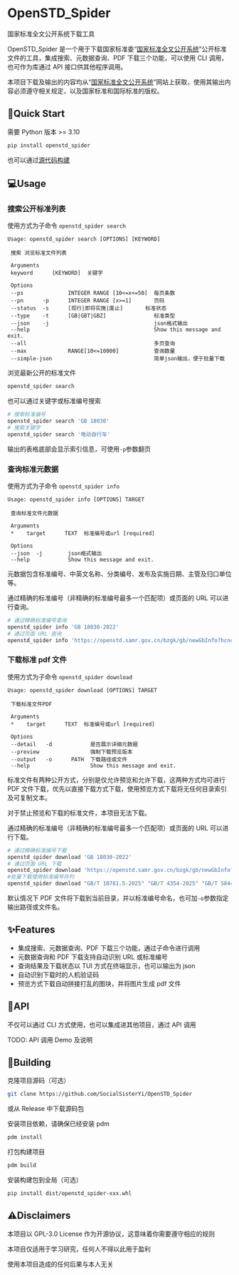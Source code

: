 # OpenSTD_Spider

国家标准全文公开系统下载工具

OpenSTD_Spider 是一个用于下载国家标准委“[国家标准全文公开系统](https://openstd.samr.gov.cn/bzgk/gb/)”公开标准文件的工具，集成搜索、元数据查询、PDF 下载三个功能，可以使用 CLI 调用，也可作为库通过 API 接口供其他程序调用。

本项目下载及输出的内容均从“[国家标准全文公开系统](https://openstd.samr.gov.cn/bzgk/gb/)”网站上获取，使用其输出内容必须遵守相关规定，以及国家标准和国际标准的版权。

## 🚀Quick Start

需要 Python 版本 >= 3.10

```bash
pip install openstd_spider
```

也可以通过[源代码构建](#Building)

## 💻Usage

### 搜索公开标准列表

使用方式为子命令 `openstd_spider search`

```
Usage: openstd_spider search [OPTIONS] [KEYWORD]

 搜索 浏览标准文件列表

 Arguments
 keyword      [KEYWORD]  关键字

 Options
 --ps              INTEGER RANGE [10<=x<=50]  每页条数
 --pn      -p      INTEGER RANGE [x>=1]       页码
 --status  -s      [现行|即将实施|废止]       标准状态
 --type    -t      [GB|GBT|GBZ]               标准类型
 --json    -j                                 json格式输出
 --help                                       Show this message and exit.
 --all                                        多页查询
 --max             RANGE[10<=10000]           查询数量
 --simple-json                                简单json输出，便于批量下载
```

浏览最新公开的标准文件

```bash
openstd_spider search
```

也可以通过关键字或标准编号搜索

```bash
# 搜索标准编号
openstd_spider search 'GB 18030'
# 搜索关键字
openstd_spider search '电动自行车'
```

输出的表格底部会显示索引信息，可使用`-p`参数翻页

### 查询标准元数据

使用方式为子命令 `openstd_spider info`

```
Usage: openstd_spider info [OPTIONS] TARGET                              
                                                                              
 查询标准文件元数据

 Arguments
 *    target      TEXT  标准编号或url [required]
 
 Options
 --json  -j        json格式输出
 --help            Show this message and exit.
```

元数据包含标准编号、中英文名称、分类编号、发布及实施日期、主管及归口单位等。

通过精确的标准编号（非精确的标准编号最多一个匹配项）或页面的 URL 可以进行查询。

```bash
# 通过精确标准编号查询
openstd_spider info 'GB 18030-2022'
# 通过页面 URL 查询
openstd_spider info 'https://openstd.samr.gov.cn/bzgk/gb/newGbInfo?hcno=72969DAA3DA5795AD2163528FF57166C'
```

### 下载标准 pdf 文件

使用方式为子命令 `openstd_spider download`

```
Usage: openstd_spider download [OPTIONS] TARGET

 下载标准文件PDF

 Arguments
 *    target      TEXT  标准编号或url [required]

 Options
 --detail   -d            是否展示详细元数据
 --preview                强制下载预览版本
 --output   -o      PATH  下载路径或文件
 --help                   Show this message and exit.
```

标准文件有两种公开方式，分别是仅允许预览和允许下载，这两种方式均可进行 PDF 文件下载，优先以直接下载方式下载，使用预览方式下载将无任何目录索引及可复制文本。

对于禁止预览和下载的标准文件，本项目无法下载。

通过精确的标准编号（非精确的标准编号最多一个匹配项）或页面的 URL 可以进行下载。

```bash
# 通过精确标准编号下载
openstd_spider download 'GB 18030-2022'
# 通过页面 URL 下载
openstd_spider download 'https://openstd.samr.gov.cn/bzgk/gb/newGbInfo?hcno=72969DAA3DA5795AD2163528FF57166C'
#批量下载使用标准编号并列
openstd_spider download "GB/T 10781.5-2025" "GB/T 4354-2025" "GB/T 5844-2025"
```

默认情况下 PDF 文件将下载到当前目录，并以标准编号命名，也可加`-o`参数指定输出路径或文件名。

## ✨Features

- 集成搜索、元数据查询、PDF 下载三个功能，通过子命令进行调用
- 元数据查询和 PDF 下载支持自动识别 URL 或标准编号
- 查询结果及下载状态以 TUI 方式在终端显示，也可以输出为 json
- 自动识别下载时的人机验证码
- 预览方式下载自动拼接打乱的图块，并将图片生成 pdf 文件

## 🔌API

不仅可以通过 CLI 方式使用，也可以集成进其他项目，通过 API 调用

TODO: API 调用 Demo 及说明

## 🔨Building

克隆项目源码（可选）

```bash
git clone https://github.com/SocialSisterYi/OpenSTD_Spider
```

或从 Release 中下载源码包

安装项目依赖，请确保已经安装 pdm

```bash
pdm install
```

打包构建项目

```bash
pdm build
```

安装构建包到全局（可选）

```bash
pip install dist/openstd_spider-xxx.whl
```

## ⚠️Disclaimers

本项目以 GPL-3.0 License 作为开源协议，这意味着你需要遵守相应的规则

本项目仅适用于学习研究，任何人不得以此用于盈利

使用本项目造成的任何后果与本人无关
